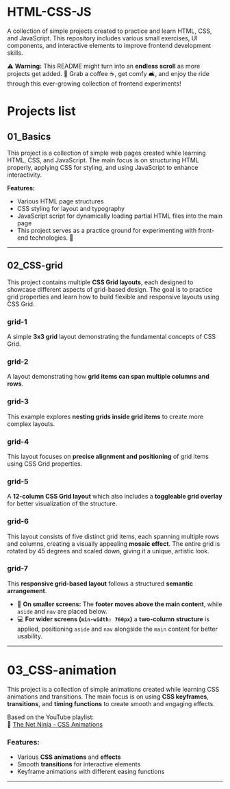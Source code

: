 # HTML-CSS-JS

A collection of simple projects created to practice and learn HTML, CSS, and JavaScript. This repository includes various small exercises, UI components, and interactive elements to improve frontend development skills.

⚠️ **Warning:** This README might turn into an **endless scroll** as more projects get added. 🤖
Grab a coffee ☕, get comfy 🛋️, and enjoy the ride through this ever-growing collection of frontend experiments!

# Projects list

## 01_Basics

This project is a collection of simple web pages created while learning HTML, CSS, and JavaScript. The main focus is on structuring HTML properly, applying CSS for styling, and using JavaScript to enhance interactivity.

**Features:**

- Various HTML page structures
- CSS styling for layout and typography
- JavaScript script for dynamically loading partial HTML files into the main page
- This project serves as a practice ground for experimenting with front-end technologies. 🚀

---

## 02_CSS-grid

This project contains multiple **CSS Grid layouts**, each designed to showcase different aspects of grid-based design. The goal is to practice grid properties and learn how to build flexible and responsive layouts using CSS Grid.

### grid-1

A simple **3x3 grid** layout demonstrating the fundamental concepts of CSS Grid.

### grid-2

A layout demonstrating how **grid items can span multiple columns and rows**.

### grid-3

This example explores **nesting grids inside grid items** to create more complex layouts.

### grid-4

This layout focuses on **precise alignment and positioning** of grid items using CSS Grid properties.

### grid-5

A **12-column CSS Grid layout** which also includes a **toggleable grid overlay** for better visualization of the structure.

### grid-6

This layout consists of five distinct grid items, each spanning multiple rows and columns, creating a visually appealing **mosaic effect**. The entire grid is rotated by 45 degrees and scaled down, giving it a unique, artistic look.

### grid-7

This **responsive grid-based layout** follows a structured **semantic arrangement**.

- 📱 **On smaller screens:** The **footer moves above the main content**, while `aside` and `nav` are placed below.
- 💻 **For wider screens (`min-width: 760px`)** a **two-column structure** is applied, positioning `aside` and `nav` alongside the `main` content for better usability.

---

# 03_CSS-animation

This project is a collection of simple animations created while learning CSS animations and transitions. The main focus is on using **CSS keyframes**, **transitions**, and **timing functions** to create smooth and engaging effects.

Based on the YouTube playlist:  
📌 [The Net Ninja - CSS Animations](https://www.youtube.com/playlist?list=PL4cUxeGkcC9iGYgmEd2dm3zAKzyCGDtM5)

### Features:

- Various **CSS animations** and **effects**
- Smooth **transitions** for interactive elements
- Keyframe animations with different easing functions

---
